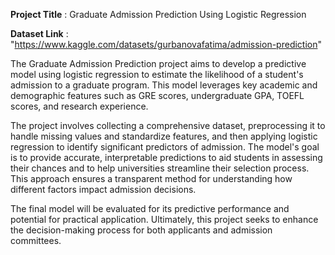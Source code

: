 **Project Title** : Graduate Admission Prediction Using Logistic Regression

**Dataset Link** : "https://www.kaggle.com/datasets/gurbanovafatima/admission-prediction"

The Graduate Admission Prediction project aims to develop a predictive model using logistic regression to estimate the likelihood of a student's admission to a graduate program. This model leverages key academic and demographic features such as GRE scores, undergraduate GPA, TOEFL scores, and research experience.

The project involves collecting a comprehensive dataset, preprocessing it to handle missing values and standardize features, and then applying logistic regression to identify significant predictors of admission. The model's goal is to provide accurate, interpretable predictions to aid students in assessing their chances and to help universities streamline their selection process. This approach ensures a transparent method for understanding how different factors impact admission decisions.

The final model will be evaluated for its predictive performance and potential for practical application. Ultimately, this project seeks to enhance the decision-making process for both applicants and admission committees.
